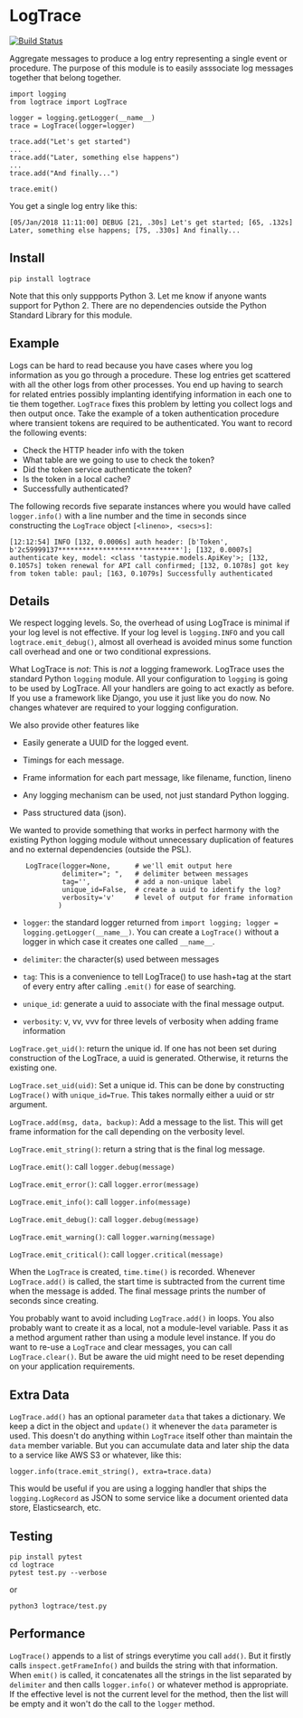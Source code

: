 LogTrace
========

[![Build Status](https://travis-ci.org/paul-wolf/logtrace.svg?branch=master)](https://travis-ci.org/paul-wolf/logtrace)

Aggregate messages to produce a log entry representing a single event or procedure. The purpose of this module is to easily asssociate log messages together that belong together.

```
import logging
from logtrace import LogTrace

logger = logging.getLogger(__name__)
trace = LogTrace(logger=logger)

trace.add("Let's get started")
...
trace.add("Later, something else happens")
...
trace.add("And finally...")

trace.emit()
```

You get a single log entry like this:

```
[05/Jan/2018 11:11:00] DEBUG [21, .30s] Let's get started; [65, .132s] Later, something else happens; [75, .330s] And finally...
```

Install
-------

	pip install logtrace

Note that this only suppports Python 3. Let me know if anyone wants support for Python 2. There are no dependencies outside the Python Standard Library for this module. 

Example
-------

Logs can be hard to read because you have cases where you log information as you go through a procedure. These log entries get scattered with all the other logs from other processes. You end up having to search for related entries possibly implanting identifying information in each one to tie them together. `LogTrace` fixes this problem by letting you collect logs and then output once. Take the example of a token authentication procedure where transient tokens are required to be authenticated. You want to record the following events:

* Check the HTTP header info with the token
* What table are we going to use to check the token?
* Did the token service authenticate the token?
* Is the token in a local cache?
* Successfully authenticated? 

The following records five separate instances where you would have called `logger.info()` with a line number and the time in seconds since constructing the `LogTrace` object `[<lineno>, <secs>s]`: 

```
[12:12:54] INFO [132, 0.0006s] auth header: [b'Token', b'2c59999137******************************']; [132, 0.0007s] authenticate key, model: <class 'tastypie.models.ApiKey'>; [132, 0.1057s] token renewal for API call confirmed; [132, 0.1078s] got key from token table: paul; [163, 0.1079s] Successfully authenticated
```

Details
-------

We respect logging levels. So, the overhead of using LogTrace is minimal if your log level is not effective. If your log level is `logging.INFO` and you call `logtrace.emit_debug()`, almost all overhead is avoided minus some function call overhead and one or two conditional expressions. 

What LogTrace is *not*: This is *not* a logging framework. LogTrace uses the standard Python `logging` module. All your configuration to `logging` is going to be used by LogTrace. All your handlers are going to act exactly as before. If you use a framework like Django, you use it just like you do now. No changes whatever are required to your logging configuration. 

We also provide other features like

* Easily generate a UUID for the logged event.

* Timings for each message.

* Frame information for each part message, like filename, function, lineno

* Any logging mechanism can be used, not just standard Python logging.

* Pass structured data (json).

We wanted to provide something that works in perfect harmony with the
existing Python logging module without unnecessary duplication of
features and no external dependencies (outside the PSL).

```
    LogTrace(logger=None,      # we'll emit output here
             delimiter="; ",   # delimiter between messages
             tag='',           # add a non-unique label 
             unique_id=False,  # create a uuid to identify the log?
	         verbosity='v'     # level of output for frame information
            )
```

* `logger`: the standard logger returned from `import logging; logger
  = logging.getLogger(__name__)`. You can create a `LogTrace()`
  without a logger in which case it creates one called `__name__`.

* `delimiter`: the character(s) used between messages

* `tag`: This is a convenience to tell LogTrace() to use hash+tag at
  the start of every entry after calling `.emit()` for ease of
  searching.

* `unique_id`: generate a uuid to associate with the final message output.

* `verbosity`: v, vv, vvv for three levels of verbosity when adding
  frame information

`LogTrace.get_uid()`: return the unique id. If one has not been set during construction of the LogTrace, a uuid is generated. Otherwise, it returns the existing one. 

`LogTrace.set_uid(uid)`: Set a unique id. This can be done by constructing `LogTrace()` with `unique_id=True`. This takes normally either a uuid or str argument.  

`LogTrace.add(msg, data, backup)`: Add a message to the list. This will get frame information for the call depending on the verbosity level. 

`LogTrace.emit_string()`: return a string that is the final log message.

`LogTrace.emit()`: call `logger.debug(message)` 

`LogTrace.emit_error()`: call `logger.error(message)`

`LogTrace.emit_info()`: call `logger.info(message)`

`LogTrace.emit_debug()`: call `logger.debug(message)`

`LogTrace.emit_warning()`: call `logger.warning(message)`

`LogTrace.emit_critical()`: call `logger.critical(message)`

When the `LogTrace` is created, `time.time()` is recorded. Whenever `LogTrace.add()` is called, the start time is subtracted from the current time when the message is added. The final message prints the number of seconds since creating.

You probably want to avoid including `LogTrace.add()` in loops. You also probably want to create it as a local, not a module-level variable. Pass it as a method argument rather than using a module level instance. If you do want to re-use a `LogTrace` and clear messages, you can call `LogTrace.clear()`. But be aware the uid might need to be reset depending on your application requirements.

Extra Data
----------

`LogTrace.add()` has an optional parameter `data` that takes a dictionary. We keep a dict in the object and `update()` it whenever the `data` parameter is used. This doesn't do anything within `LogTrace` itself other than maintain the `data` member variable. But you can accumulate data and later ship the data to a service like AWS S3 or whatever, like this:

    logger.info(trace.emit_string(), extra=trace.data)

This would be useful if you are using a logging handler that ships the `logging.LogRecord` as JSON to some service like a document oriented data store, Elasticsearch, etc.

Testing
-------

	pip install pytest
	cd logtrace
 	pytest test.py --verbose

or

	python3 logtrace/test.py

Performance
-----------

`LogTrace()` appends to a list of strings everytime you call `add()`. But it firstly calls `inspect.getFrameInfo()` and builds the string with that information. When `emit()` is called, it concatenates all the strings in the list separated by `delimiter` and then calls `logger.info()` or whatever method is appropriate. If the effective level is not the current level for the method, then the list will be empty and it won't do the call to the `logger` method.

